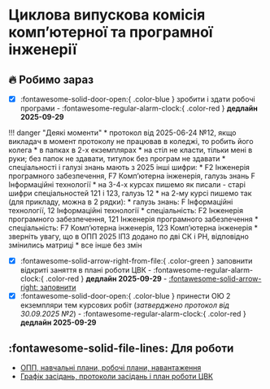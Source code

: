 # Циклова випускова комісія компʼютерної та програмної інженерії

## 🔥 Робимо зараз

- [x] :fontawesome-solid-door-open:{ .color-blue } зробити і здати робочі програми -
:fontawesome-regular-alarm-clock:{ .color-red } **дедлайн 2025-09-29**

!!! danger "Деякі моменти"
    * протокол від 2025-06-24 №12, якщо викладач в момент протоколу не працював в коледжі, то робить його колега
    * в папках в 2-х екземплярах
    * на стіл не класти, тільки мені в руки; без папок не здавати, титулок без програм не здавати
    * спеціальності і галузі знань мають з 2025 інші шифри:
        * F2 Інженерія програмного забезпечення, F7 Компʼютерна інженерія, галузь знань F Інформаційні технології
        * на 3-4-х курсах пишемо як писали - старі шифри спеціальностей 121 і 123, галузь 12
        * на 2-му курсі пишемо так (для прикладу, можна в 2 рядки):
            * галузь знань: F Інформаційні технології, 12 Інформаційні технології
            * спеціальність: F2 Інженерія програмного забезпечення, 121 Інженерія програмного забезпечення
            * спеціальність: F7 Компʼютерна інженерія, 123 Компʼютерна інженерія
    * зверніть увагу, що в ОПП 2025 ІПЗ додано по дві СК і РН, відповідно змінились матриці
    * все інше без змін

- [x] :fontawesome-solid-arrow-right-from-file:{ .color-green } заповнити відкриті заняття в плані роботи ЦВК - :fontawesome-regular-alarm-clock:{ .color-red } **дедлайн 2025-09-29** - [:fontawesome-solid-arrow-right: заповнити](https://www.icloud.com/pages/073hqmH2ClrOW5EvKqw_kONPg)
- [x] :fontawesome-solid-door-open:{ .color-blue } принести ОЮ 2 екземпляри тем курсових робіт (*затверджено протокол від 30.09.2025 №2*) - :fontawesome-regular-alarm-clock:{ .color-red } **дедлайн 2025-09-29**

## :fontawesome-solid-file-lines: Для роботи

- [ОПП, навчальні плани, робочі плани, навантаження](pages/opp.md)
- [Графік засідань, протоколи засідань і план роботи ЦВК](pages/prot.md)
